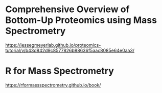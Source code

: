 # Comprehensive Overview of Bottom-Up Proteomics using Mass Spectrometry

https://jessegmeyerlab.github.io/proteomics-tutorial/v/b43d842d9c8577826b88636f5aac8085e64e0aa3/

# R for Mass Spectrometry

https://rformassspectrometry.github.io/book/